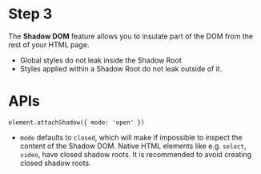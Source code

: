 # Step 3

The **Shadow DOM** feature allows you to insulate part of the DOM from the rest of your HTML page.

* Global styles do not leak inside the Shadow Root
* Styles applied within a Shadow Root do not leak outside of it.

# APIs

```
element.attachShadow({ mode: 'open' })
```

* `mode` defaults to `closed`, which will make if impossible to inspect the content of the Shadow DOM. Native HTML elements like e.g. `select`, `video`, have closed shadow roots. It is recommended to avoid creating closed shadow roots.